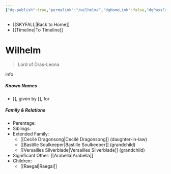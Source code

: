 ```yaml
---
{"dg-publish":true,"permalink":"/wilhelm/","dgHomeLink":false,"dgPassFrontmatter":false}
---
```


- [[SKYFALL|Back to Home]]
- [[Timeline|To Timeline]]

# Wilhelm
>Lord of Dras-Leona

info

##### Known Names
- [], given by [], for 

##### Family & Relations
- Parentage: 
- Siblings: 
- Extended Family:
	- [[Cecilé Dragonsong|Cecilé Dragonsong]] (daughter-in-law)
	- [[Bastille Soulkeeper|Bastille Soulkeeper]] (grandchild)
	- [[Versailles Silverblade|Versailles Silverblade]] (grandchild)
- Significant Other: [[Arabella|Arabella]]
- Children:
	- [[Raegal|Raegal]]